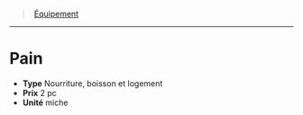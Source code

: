 ﻿---
!Equipment
Type: Nourriture, boisson et logement
Price: 2 pc
Unity: miche
Id: equipment_hd.md#pain
ParentLink: equipment_hd.md#Équipement
Name: Pain
ParentName: Équipement
NameLevel: 1
Attributes: {}
---
> [Équipement](hd_equipment.md)

---

# Pain

- **Type** Nourriture, boisson et logement
- **Prix** 2 pc
- **Unité** miche


